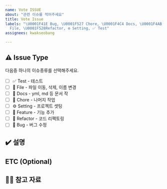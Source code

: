 ```yaml
---
name: Vote ISSUE
about: "관련 이슈를 적어주세요"
title: Vote Issue
labels: "\U0001F41E Bug, \U0001F527 Chore, \U0001F4C4 Docs, \U0001F4AB Feature, \U0001F5C2️
  File, \U0001F528Refactor, ⚙️ Setting, ✅ Test"
assignees: kwakseobang

---
```


## ⚠️ Issue Type
다음중 하나의 이슈종류를 선택해주세요.
- [ ] ✅ Test - 테스트
- [ ] 📁 File - 파일 이동, 삭제, 이름 변경
- [ ] 📝 Docs - yml, md 등 문서 작
- [ ] 🔧 Chore - 나머지 작업
- [ ] ⚙️ Setting - 프로젝트 셋팅
- [ ] 💫 Feature - 기능 추가
- [ ] 🔨 Refactor - 코드 리팩토링
- [ ] 🐞 Bug - 버그 수정
<!-- 윗부분 / 1가지만 선택해주세요. -->

##  ✔️ 설명

<!-- 윗부분 / 설명을 작성해주세요. -->

## ETC (Optional)

<!-- 윗부분 / 기타사항을 작성해주세요. (선택) -->

##  🙋🏻 참고 자료
<!-- 참고 자료가 있다면 작성해 주세요. -- >
